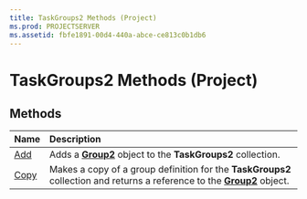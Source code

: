 ```yaml
---
title: TaskGroups2 Methods (Project)
ms.prod: PROJECTSERVER
ms.assetid: fbfe1891-00d4-440a-abce-ce813c0b1db6
---
```



# TaskGroups2 Methods (Project)

## Methods



|**Name**|**Description**|
|:-----|:-----|
|[Add](taskgroups2-add-method-project.md)|Adds a  **[Group2](group2-object-project.md)** object to the **TaskGroups2** collection.|
|[Copy](taskgroups2-copy-method-project.md)|Makes a copy of a group definition for the  **TaskGroups2** collection and returns a reference to the **[Group2](group2-object-project.md)** object.|

